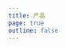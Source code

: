 ```yaml
---
title: 产品
page: true
outline: false
---
```


<script setup>
import AllProducts from '../../AllProducts.vue'
</script>

<AllProducts category="执行机构,电动执行机构" />

